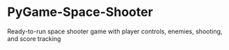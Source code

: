 # PyGame-Space-Shooter
 Ready-to-run space shooter game with player controls, enemies, shooting, and score tracking
